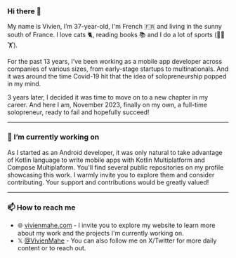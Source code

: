 ### Hi there 👋

My name is Vivien, I’m 37-year-old, I'm French 🇫🇷 and living in the sunny south of France. I love cats 🐈, reading books 📚 and I do a lot of sports (🏓🤸🏋️).

For the past 13 years, I’ve been working as a mobile app developer across companies of various sizes, from early-stage startups to multinationals. And it was around the time Covid-19 hit that the idea of solopreneurship popped in my mind.

3 years later, I decided it was time to move on to a new chapter in my career. And here I am, November 2023, finally on my own, a full-time solopreneur, ready to fail and hopefully succeed!

---

### 🔭 I’m currently working on

As I started as an Android developer, it was only natural to take advantage of Kotlin language to write mobile apps with Kotlin Multiplatform and Compose Multiplaform. You'll find several public repositories on my profile showcasing this work. I warmly invite you to explore them and consider contributing. Your support and contributions would be greatly valued!

---

### 📫 How to reach me
- 🌐 [vivienmahe.com](https://vivienmahe.com/) - I invite you to explore my website to learn more about my work and the projects I'm currently working on.
- 𝕏 [@VivienMahe](https://twitter.com/VivienMahe) - You can also follow me on X/Twitter for more daily content or to reach out.

<!--
**Tweener/Tweener** is a ✨ _special_ ✨ repository because its `README.md` (this file) appears on your GitHub profile.

Here are some ideas to get you started:

- 🔭 I’m currently working on ...
- 🌱 I’m currently learning ...
- 👯 I’m looking to collaborate on ...
- 🤔 I’m looking for help with ...
- 💬 Ask me about ...
- 📫 How to reach me: ...
- 😄 Pronouns: ...
- ⚡ Fun fact: ...
-->
